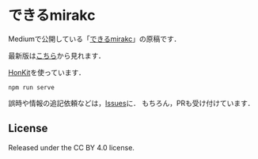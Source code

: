 # できるmirakc

Mediumで公開している「[できるmirakc](https://medium.com/chinachu/c98v-mirakc-cde04fb67531)」の原稿です．

最新版は[こちら](https://mirakc.github.io/dekiru-mirakc/)から見れます．


[HonKit](https://github.com/honkit/honkit)を使っています．

```console
npm run serve
```

誤時や情報の追記依頼などは，[Issues](https://github.com/mirakc/dekiru-mirakc/issues)に．
もちろん，PRも受け付けています．

## License

Released under the CC BY 4.0 license.
